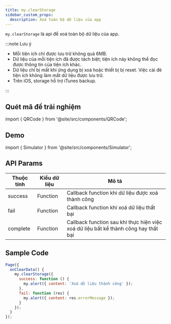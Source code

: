 ```yaml
---
title: my.clearStorage
sidebar_custom_props:
  description: Xoá toàn bộ dữ liệu của app
---
```


`my.clearStorage` là api để xoá toàn bộ dữ liệu của app.

:::note Lưu ý

- Mỗi tiện ích chỉ được lưu trữ không quá 6MB.
- Dữ liệu của mỗi tiện ích đã được tách biệt; tiện ích này không thể đọc được thông tin của tiện ích khác.
- Dữ liệu chỉ bị mất khi ứng dụng bị xoá hoặc thiết bị bị reset. Việc cài đè tiện ích không làm mất dữ liệu được lưu trữ.
- Trên iOS, storage hỗ trợ iTunes backup.

:::

## Quét mã để trải nghiệm

import { QRCode } from '@site/src/components/QRCode';

<QRCode page="pages/api/storage/index" />

## Demo

import { Simulator } from '@site/src/components/Simulator';

<Simulator page="pages/api/storage/index" />

## API Params

| Thuộc tính | Kiểu dữ liệu | Mô tả                                                                               |
| ---------- | ------------ | ----------------------------------------------------------------------------------- |
| success    | Function     | Callback function khi dữ liệu được xoá thành công                                   |
| fail       | Function     | Callback function khi xoá dữ liệu thất bại                                          |
| complete   | Function     | Callback function sau khi thực hiện việc xoá dữ liệu bất kể thành công hay thất bại |

## Sample Code

```js title=index.js
Page({
  onClearData() {
    my.clearStorage({
      success: function () {
        my.alert({ content: 'Xoá dữ liệu thành công' });
      },
      fail: function (res) {
        my.alert({ content: res.errorMessage });
      }
    });
  }
});
```
